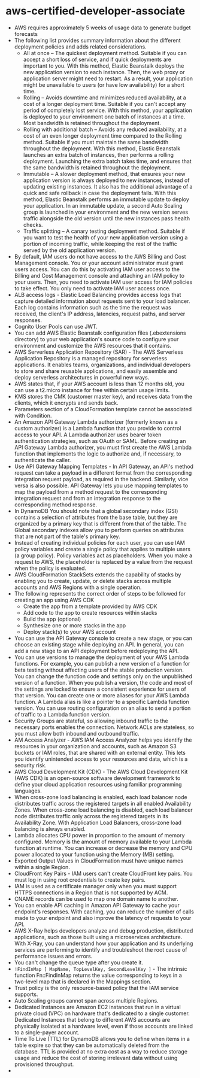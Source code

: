 # aws-certified-developer-associate
* AWS requires approximately 5 weeks of usage data to generate budget forecasts
* The following list provides summary information about the different deployment policies and adds related considerations.
  * All at once – The quickest deployment method. Suitable if you can accept a short loss of service, and if quick deployments are important to you. With this method, Elastic Beanstalk deploys the new application version to each instance. Then, the web proxy or application server might need to restart. As a result, your application might be unavailable to users (or have low availability) for a short time.
  * Rolling – Avoids downtime and minimizes reduced availability, at a cost of a longer deployment time. Suitable if you can't accept any period of completely lost service. With this method, your application is deployed to your environment one batch of instances at a time. Most bandwidth is retained throughout the deployment.
  * Rolling with additional batch – Avoids any reduced availability, at a cost of an even longer deployment time compared to the Rolling method. Suitable if you must maintain the same bandwidth throughout the deployment. With this method, Elastic Beanstalk launches an extra batch of instances, then performs a rolling deployment. Launching the extra batch takes time, and ensures that the same bandwidth is retained throughout the deployment.
  * Immutable – A slower deployment method, that ensures your new application version is always deployed to new instances, instead of updating existing instances. It also has the additional advantage of a quick and safe rollback in case the deployment fails. With this method, Elastic Beanstalk performs an immutable update to deploy your application. In an immutable update, a second Auto Scaling group is launched in your environment and the new version serves traffic alongside the old version until the new instances pass health checks.
  * Traffic splitting – A canary testing deployment method. Suitable if you want to test the health of your new application version using a portion of incoming traffic, while keeping the rest of the traffic served by the old application version.
 * By default, IAM users do not have access to the AWS Billing and Cost Management console. You or your account administrator must grant users access. You can do this by activating IAM user access to the Billing and Cost Management console and attaching an IAM policy to your users. Then, you need to activate IAM user access for IAM policies to take effect. You only need to activate IAM user access once.
 * ALB access logs - Elastic Load Balancing provides access logs that capture detailed information about requests sent to your load balancer. Each log contains information such as the time the request was received, the client's IP address, latencies, request paths, and server responses.
 * Cognito User Pools can use JWT.
 *  You can add AWS Elastic Beanstalk configuration files (.ebextensions directory) to your web application's source code to configure your environment and customize the AWS resources that it contains.
 *  AWS Serverless Application Repository (SAR) - The AWS Serverless Application Repository is a managed repository for serverless applications. It enables teams, organizations, and individual developers to store and share reusable applications, and easily assemble and deploy serverless architectures in powerful new ways.
 *  AWS states that, if your AWS account is less than 12 months old, you can use a t2.micro instance for free within certain usage limits.
 *  KMS stores the CMK (customer master key), and receives data from the clients, which it encrypts and sends back.
 *  Parameters section of a CloudFormation template cannot be associated with Condition.
 *  An Amazon API Gateway Lambda authorizer (formerly known as a custom authorizer) is a Lambda function that you provide to control access to your API. A Lambda authorizer uses bearer token authentication strategies, such as OAuth or SAML. Before creating an API Gateway Lambda authorizer, you must first create the AWS Lambda function that implements the logic to authorize and, if necessary, to authenticate the caller.
 *  Use API Gateway Mapping Templates - In API Gateway, an API's method request can take a payload in a different format from the corresponding integration request payload, as required in the backend. Similarly, vice versa is also possible. API Gateway lets you use mapping templates to map the payload from a method request to the corresponding integration request and from an integration response to the corresponding method response.
 * In DynamoDB You should note that a global secondary index (GSI) contains a selection of attributes from the base table, but they are organized by a primary key that is different from that of the table. The Global secondary indexes allow you to perform queries on attributes that are not part of the table's primary key.
 * Instead of creating individual policies for each user, you can use IAM policy variables and create a single policy that applies to multiple users (a group policy). Policy variables act as placeholders. When you make a request to AWS, the placeholder is replaced by a value from the request when the policy is evaluated.
 * AWS CloudFormation StackSets extends the capability of stacks by enabling you to create, update, or delete stacks across multiple accounts and AWS Regions with a single operation.
 * The following represents the correct order of steps to be followed for creating an app using AWS CDK
   * Create the app from a template provided by AWS CDK
   * Add code to the app to create resources within stacks
   * Build the app (optional)
   * Synthesize one or more stacks in the app
   * Deploy stack(s) to your AWS account 
* You can use the API Gateway console to create a new stage, or you can choose an existing stage while deploying an API. In general, you can add a new stage to an API deployment before redeploying the API.
* You can use versions to manage the deployment of your AWS Lambda functions. For example, you can publish a new version of a function for beta testing without affecting users of the stable production version. You can change the function code and settings only on the unpublished version of a function. When you publish a version, the code and most of the settings are locked to ensure a consistent experience for users of that version. You can create one or more aliases for your AWS Lambda function. A Lambda alias is like a pointer to a specific Lambda function version. You can use routing configuration on an alias to send a portion of traffic to a Lambda function version.
* Security Groups are stateful, so allowing inbound traffic to the necessary ports enables the connection. Network ACLs are stateless, so you must allow both inbound and outbound traffic.
* AM Access Analyzer - AWS IAM Access Analyzer helps you identify the resources in your organization and accounts, such as Amazon S3 buckets or IAM roles, that are shared with an external entity. This lets you identify unintended access to your resources and data, which is a security risk.
* AWS Cloud Development Kit (CDK) - The AWS Cloud Development Kit (AWS CDK) is an open-source software development framework to define your cloud application resources using familiar programming languages.
* When cross-zone load balancing is enabled, each load balancer node distributes traffic across the registered targets in all enabled Availability Zones. When cross-zone load balancing is disabled, each load balancer node distributes traffic only across the registered targets in its Availability Zone. With Application Load Balancers, cross-zone load balancing is always enabled.
* Lambda allocates CPU power in proportion to the amount of memory configured. Memory is the amount of memory available to your Lambda function at runtime. You can increase or decrease the memory and CPU power allocated to your function using the Memory (MB) setting.
* Exported Output Values in CloudFormation must have unique names within a single Region.
* CloudFront Key Pairs - IAM users can't create CloudFront key pairs. You must log in using root credentials to create key pairs.
* IAM is used as a certificate manager only when you must support HTTPS connections in a Region that is not supported by ACM.
* CNAME records can be used to map one domain name to another.
* You can enable API caching in Amazon API Gateway to cache your endpoint's responses. With caching, you can reduce the number of calls made to your endpoint and also improve the latency of requests to your API.
* AWS X-Ray helps developers analyze and debug production, distributed applications, such as those built using a microservices architecture. With X-Ray, you can understand how your application and its underlying services are performing to identify and troubleshoot the root cause of performance issues and errors.
* You can't change the queue type after you create it.
* ```!FindInMap [ MapName, TopLevelKey, SecondLevelKey ]``` - The intrinsic function Fn::FindInMap returns the value corresponding to keys in a two-level map that is declared in the Mappings section.
* Trust policy is the only resource-based policy that the IAM service supports.
* Auto Scaling groups cannot span across multiple Regions.
* Dedicated Instances are Amazon EC2 instances that run in a virtual private cloud (VPC) on hardware that's dedicated to a single customer. Dedicated Instances that belong to different AWS accounts are physically isolated at a hardware level, even if those accounts are linked to a single-payer account.
* Time To Live (TTL) for DynamoDB allows you to define when items in a table expire so that they can be automatically deleted from the database. TTL is provided at no extra cost as a way to reduce storage usage and reduce the cost of storing irrelevant data without using provisioned throughput.
* 
